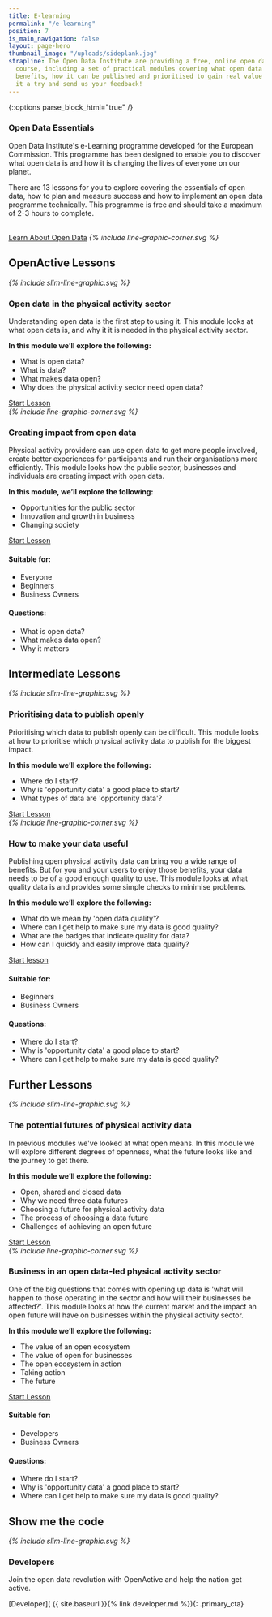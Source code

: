 ```yaml
---
title: E-learning
permalink: "/e-learning"
position: 7
is_main_navigation: false
layout: page-hero
thumbnail_image: "/uploads/sideplank.jpg"
strapline: The Open Data Institute are providing a free, online open data e-learning
  course, including a set of practical modules covering what open data is, its business
  benefits, how it can be published and prioritised to gain real value from it. Give
  it a try and send us your feedback!
---
```


{::options parse_block_html="true" /}

<article class="call_to_action--wide">
<div class="one blue-gradient-bc">

<h3>Open Data Essentials</h3>
<p>Open Data Institute's e-Learning programme developed for the European Commission. This programme has been designed to enable you to discover what open data is and how it is changing the lives of everyone on our planet.</p>
<p>There are 13 lessons for you to explore covering the essentials of open data, how to plan and measure success and how to implement an open data programme technically. This programme is free and should take a maximum of 2-3 hours to complete.</p>
<br/>
<a class="button-primary" href="http://accelerate.theodi.org/#/" target="_blank" rel="noopener">Learn About Open Data</a>
<i class="line-graphic">{% include line-graphic-corner.svg %}</i>

</div>

</article>

<article class="call_to_action">
<h2 class="sub-heading-two">OpenActive Lessons</h2>
<div class="subgrid--large-gutter">

<div class="two blue-gradient-bc list">
<i class="line-graphic">{% include slim-line-graphic.svg %}</i>
<h3>Open data in the physical activity sector</h3>
<p>Understanding open data is the first step to using it. This module looks at what open data is, and why it it is needed in the physical activity sector.</p>
<p><strong>In this module we&rsquo;ll explore the following:</strong></p>
<ul>
<li>What is open data?</li>
<li>What is data?</li>
<li>What makes data open?</li>
<li>Why does the physical activity sector need open data?</li>
</ul>
<a class="button-primary" href="https://www.openactive.io/learn/#/id/581c76824d7b7e82691e408b" target="_blank" rel="noopener">Start Lesson</a>
</div>
<div class="two purple-gradient-bc list">
<i class="line-graphic">{% include line-graphic-corner.svg %}</i>
<h3>Creating impact from open data</h3>
<p>Physical activity providers can use open data to get more people involved, create better experiences for participants and run their organisations more efficiently. This module looks how the public sector, businesses and individuals are creating impact with open data.</p>
<p><strong>In this module, we&rsquo;ll explore the following:</strong></p>
<ul>
<li>Opportunities for the public sector&nbsp;</li>
<li>Innovation and growth in business</li>
<li>Changing society</li>
</ul>
<a class="button-primary" href="https://www.openactive.io/learn/#/id/584928ca4d7b7e82691e4bd1" target="_blank" rel="noopener">Start Lesson</a>
</div>

</div>
<aside class="lesson-overview">
<div>
<h4>Suitable for:</h4>
<ul>
<li>Everyone</li>
<li>Beginners</li>
<li>Business Owners</li>
</ul>
</div>
<div>
<h4>Questions:</h4>
<ul>
<li>What is open data?</li>
<li>What makes data open?</li>
<li>Why it matters</li>
</ul>
</div>
</aside>


</article>

<article class="call_to_action title-row">
<h2 class="sub-heading-two">Intermediate Lessons</h2>
<div class="subgrid--large-gutter">

<div class="two blue-gradient-bc list">
<i class="line-graphic">{% include slim-line-graphic.svg %}</i>
<h3>Prioritising data to publish openly</h3>
<p>Prioritising which data to publish openly can be difficult. This module looks at how to prioritise which physical activity data to publish for the biggest impact.</p>
<p><strong>In this module we&rsquo;ll explore the following:</strong></p>
<ul>
<li>Where do I start?</li>
<li>Why is 'opportunity data' a good place to start?</li>
<li>What types of data are 'opportunity data'?</li>
</ul>
<a class="button-primary" href="https://www.openactive.io/learn/#/id/584928ce4d7b7e82691e4c28" target="_blank" rel="noopener">Start Lesson</a>
</div>

<div class="two purple-gradient-bc list">
<i class="line-graphic">{% include line-graphic-corner.svg %}</i>
<h3>How to make your data useful</h3>
<p>Publishing open physical activity data can bring you a wide range of benefits. But for you and your users to enjoy those benefits, your data needs to be of a good enough quality to use. This module looks at what quality data is and provides some simple checks to minimise problems.</p>
<p><strong>In this module we&rsquo;ll explore the following:</strong></p>
<ul>
<li>What do we mean by 'open data quality'?</li>
<li>Where can I get help to make sure my data is good quality?</li>
<li>What are the badges that indicate quality for data?</li>
<li>How can I quickly and easily improve data&nbsp;quality?</li>
</ul>
<a class="button-primary" href="https://www.openactive.io/learn/#/id/584928f24d7b7e82691e4cf1" target="_blank" rel="noopener">Start lesson</a>
</div>

</div>
<aside class="lesson-overview">
<div>
<h4>Suitable for:</h4>
<ul>
<li>Beginners</li>
<li>Business Owners</li>
</ul>
</div>
<div>
<h4>Questions:</h4>
<ul>
<li>Where do I start?</li>
<li>Why is 'opportunity data' a good place to start?</li>
<li>Where can I get help to make sure my data is good quality?</li>
</ul>
</div>
</aside>

</article>


<article class="call_to_action title-row">
<h2 class="sub-heading-two">Further Lessons</h2>
<div class="subgrid--large-gutter">

<div class="two purple-gradient-bc list">
<i class="line-graphic">{% include slim-line-graphic.svg %}</i>
<h3>The potential futures of physical activity data</h3>
<p>In previous modules we've looked at what open means. In this module we will explore different degrees of openness, what the future looks like and the journey to get there.</p>
<p><strong>In this module we&rsquo;ll explore the following:</strong></p>
<ul>
<li>Open, shared and closed data</li>
<li>Why we need three data futures</li>
<li>Choosing a future for physical activity data</li>
<li>The process of choosing a data future</li>
<li>Challenges of achieving an open future</li>
</ul>
<a class="button-primary" href="https://www.openactive.io/learn/#/id/58d17f03d084d5167a04ba01" target="_blank" rel="noopener">Start Lesson</a>

</div>
<div class="two blue-gradient-bc list">
<i class="line-graphic">{% include line-graphic-corner.svg %}</i>
<h3>Business in an open data-led physical activity sector</h3>
<p>One of the big questions that comes with opening up data is 'what will happen to those operating in the sector and how will their businesses be affected?'. This module looks at how the current market and the impact an open future will have on businesses within the physical activity sector.</p>
<p><strong>In this module we&rsquo;ll explore the following:</strong></p>
<ul>
<li>The value of an open ecosystem</li>
<li>The value of open for&nbsp;businesses</li>
<li>The open ecosystem in action</li>
<li>Taking action</li>
<li>The future</li>
</ul>
<a class="button-primary" href="https://www.openactive.io/learn/#/id/594a4e5ad084d5167a04ffb6" target="_blank" rel="noopener">Start Lesson</a>

</div>
</div>
<aside class="lesson-overview">
<div>
<h4>Suitable for:</h4>
<ul>
<li>Developers</li>
<li>Business Owners</li>
</ul>
</div>
<div>
<h4>Questions:</h4>
<ul>
<li>Where do I start?</li>
<li>Why is 'opportunity data' a good place to start?</li>
<li>Where can I get help to make sure my data is good quality?</li>
</ul>
</div>
</aside>


</article>

<article markdown="0" class="call_to_action--full-width">
<h2 class="sub-heading-two">Show me the code</h2>
<i class="line-graphic">{% include slim-line-graphic.svg %}</i>

<div markdown="1" class="one">

###  Developers
Join the open data revolution with OpenActive and help the nation get active.

[Developer]( {{ site.baseurl }}{% link developer.md %}){: .primary_cta}

</div>
<figure>
<div class="triangle"></div>
<div class="stripe thick"></div>
<div style="background: url({{ site.baseurl }}/assets/images/sideplank.jpg)center center / cover no-repeat;"></div>
</figure>
</article>